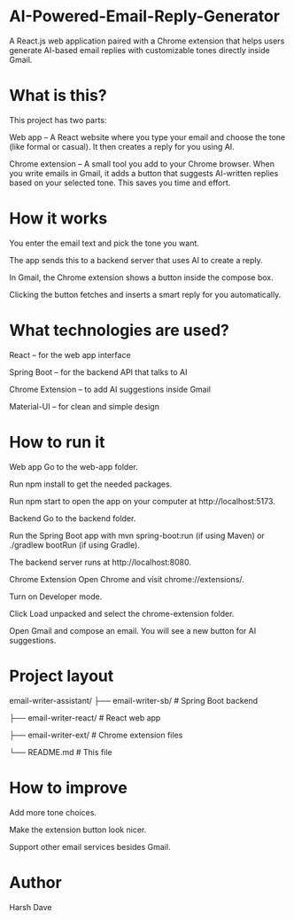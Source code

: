 # AI-Powered-Email-Reply-Generator
A React.js web application paired with a Chrome extension that helps users generate AI-based email replies with customizable tones directly inside Gmail.
# What is this?
This project has two parts:

Web app – A React website where you type your email and choose the tone (like formal or casual). It then creates a reply for you using AI.

Chrome extension – A small tool you add to your Chrome browser. When you write emails in Gmail, it adds a button that suggests AI-written replies based on your selected tone. This saves you time and effort.

# How it works
You enter the email text and pick the tone you want.

The app sends this to a backend server that uses AI to create a reply.

In Gmail, the Chrome extension shows a button inside the compose box.

Clicking the button fetches and inserts a smart reply for you automatically.

# What technologies are used?
React – for the web app interface

Spring Boot – for the backend API that talks to AI

Chrome Extension – to add AI suggestions inside Gmail

Material-UI – for clean and simple design

# How to run it
Web app
Go to the web-app folder.

Run npm install to get the needed packages.

Run npm start to open the app on your computer at http://localhost:5173.

Backend
Go to the backend folder.

Run the Spring Boot app with mvn spring-boot:run (if using Maven) or ./gradlew bootRun (if using Gradle).

The backend server runs at http://localhost:8080.

Chrome Extension
Open Chrome and visit chrome://extensions/.

Turn on Developer mode.

Click Load unpacked and select the chrome-extension folder.

Open Gmail and compose an email. You will see a new button for AI suggestions.

# Project layout

email-writer-assistant/
├── email-writer-sb/      # Spring Boot backend

├── email-writer-react/   # React web app

├── email-writer-ext/     # Chrome extension files

└── README.md             # This file

# How to improve
Add more tone choices.

Make the extension button look nicer.

Support other email services besides Gmail.

# Author
Harsh Dave



